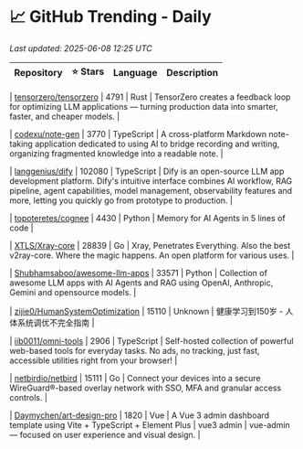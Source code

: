 # 📈 GitHub Trending - Daily

_Last updated: 2025-06-08 12:25 UTC_

| Repository | ⭐ Stars | Language | Description |
|------------|--------:|----------|-------------|

| [tensorzero/tensorzero](https://github.com/tensorzero/tensorzero) | 4791 | Rust | TensorZero creates a feedback loop for optimizing LLM applications — turning production data into smarter, faster, and cheaper models. |

| [codexu/note-gen](https://github.com/codexu/note-gen) | 3770 | TypeScript | A cross-platform Markdown note-taking application dedicated to using AI to bridge recording and writing, organizing fragmented knowledge into a readable note. |

| [langgenius/dify](https://github.com/langgenius/dify) | 102080 | TypeScript | Dify is an open-source LLM app development platform. Dify's intuitive interface combines AI workflow, RAG pipeline, agent capabilities, model management, observability features and more, letting you quickly go from prototype to production. |

| [topoteretes/cognee](https://github.com/topoteretes/cognee) | 4430 | Python | Memory for AI Agents in 5 lines of code |

| [XTLS/Xray-core](https://github.com/XTLS/Xray-core) | 28839 | Go | Xray, Penetrates Everything. Also the best v2ray-core. Where the magic happens. An open platform for various uses. |

| [Shubhamsaboo/awesome-llm-apps](https://github.com/Shubhamsaboo/awesome-llm-apps) | 33571 | Python | Collection of awesome LLM apps with AI Agents and RAG using OpenAI, Anthropic, Gemini and opensource models. |

| [zijie0/HumanSystemOptimization](https://github.com/zijie0/HumanSystemOptimization) | 15110 | Unknown | 健康学习到150岁 - 人体系统调优不完全指南 |

| [iib0011/omni-tools](https://github.com/iib0011/omni-tools) | 2906 | TypeScript | Self-hosted collection of powerful web-based tools for everyday tasks. No ads, no tracking, just fast, accessible utilities right from your browser! |

| [netbirdio/netbird](https://github.com/netbirdio/netbird) | 15111 | Go | Connect your devices into a secure WireGuard®-based overlay network with SSO, MFA and granular access controls. |

| [Daymychen/art-design-pro](https://github.com/Daymychen/art-design-pro) | 1820 | Vue | A Vue 3 admin dashboard template using Vite + TypeScript + Element Plus | vue3 admin | vue-admin — focused on user experience and visual design. |

